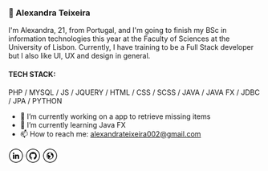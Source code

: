 ### 👋 Alexandra Teixeira

I'm Alexandra, 21, from Portugal, and I'm going to finish my BSc in information technologies this year at the Faculty of Sciences at the University of Lisbon. Currently, I have training to be a Full Stack developer but I also like UI, UX and design in general.

#### TECH STACK:
PHP / MYSQL / JS / JQUERY / HTML / CSS / SCSS / JAVA / JAVA FX / JDBC / JPA / PYTHON

- 🔭 I’m currently working on a app to retrieve missing items 
- 🌱 I’m currently learning Java FX 
- 📫 How to reach me: alexandrateixeira002@gmail.com

  
<a href="https://www.linkedin.com/in/alexandraat/" target="_blank"><img src="https://raw.githubusercontent.com/alexandraat/alexandraat/main/in.png" alt="LinkedIn" width="30"></a>
<a href="https://github.com/alexandraat" target="_blank"><img src="https://raw.githubusercontent.com/alexandraat/alexandraat/main/git.png" alt="GitHub" width="30"></a>
<a href="https://alexandraat.github.io/" target="_blank"><img src="https://raw.githubusercontent.com/alexandraat/alexandraat/main/www.png" alt="Site" width="30"></a>

